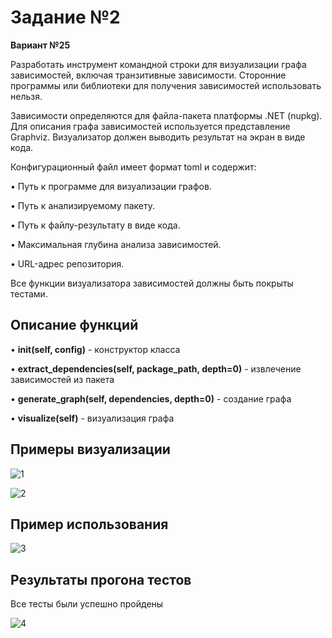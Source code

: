 <h1>Задание №2</h1>

**Вариант №25**

Разработать инструмент командной строки для визуализации графа зависимостей, включая транзитивные зависимости. Сторонние программы или библиотеки для получения зависимостей использовать нельзя.

Зависимости определяются для файла-пакета платформы .NET (nupkg). Для описания графа зависимостей используется представление Graphviz. Визуализатор должен выводить результат на экран в виде кода.

Конфигурационный файл имеет формат toml и содержит:

• Путь к программе для визуализации графов.

• Путь к анализируемому пакету.

• Путь к файлу-результату в виде кода.

• Максимальная глубина анализа зависимостей.

• URL-адрес репозитория.

Все функции визуализатора зависимостей должны быть покрыты тестами.

<h2>Описание функций</h2>

• **__init__(self, config)** - конструктор класса

• **extract_dependencies(self, package_path, depth=0)** - извлечение зависимостей из пакета

• **generate_graph(self, dependencies, depth=0)** - создание графа

• **visualize(self)** - визуализация графа

<h2>Примеры визуализации</h2>

![1](https://github.com/user-attachments/assets/98a5da98-8ebc-427c-a7b0-00df10156fa0)

![2](https://github.com/user-attachments/assets/af2a6b95-5a41-4f9a-bdf3-ed38ba991cfb)

<h2>Пример использования</h2>

![3](https://github.com/user-attachments/assets/ce46bc88-55ef-4c67-af3a-e127c1758806)

<h2>Результаты прогона тестов</h2>

Все тесты были успешно пройдены

![4](https://github.com/user-attachments/assets/d857b0c8-2108-4a92-8b49-d7b392cc34a0)

